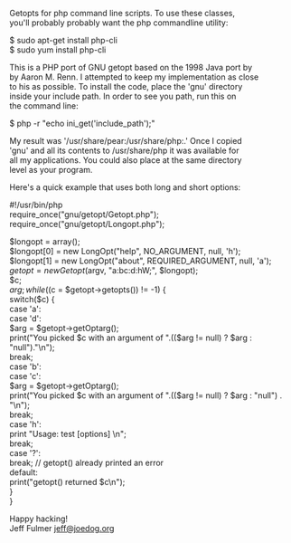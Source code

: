 Getopts for php command line scripts. To use these classes,  
you'll probably probably want the php commandline utility:

  $ sudo apt-get install php-cli  
  $ sudo yum install php-cli  

This is a PHP port of GNU getopt based on the 1998 Java port by  
by Aaron M. Renn. I attempted to keep my implementation as close  
to his as possible. To install the code, place the 'gnu' directory  
inside your include path. In order to see you path, run this on  
the command line:  
 
 $ php -r "echo ini_get('include_path');"  

My result was '/usr/share/pear:/usr/share/php:.' Once I copied  
'gnu' and all its contents to /usr/share/php it was available for  
all my applications. You could also place at the same directory  
level as your program.  

Here's a quick example that uses both long and short options:  

#!/usr/bin/php  
  require_once("gnu/getopt/Getopt.php");  
  require_once("gnu/getopt/Longopt.php");  

  $longopt = array();  
  $longopt[0] = new LongOpt("help",  NO_ARGUMENT,       null, 'h');  
  $longopt[1] = new LongOpt("about", REQUIRED_ARGUMENT, null, 'a');  
  $getopt     = new Getopt($argv, "a:bc:d:hW;", $longopt);  
  $c;  
  $arg;  
  while (($c = $getopt->getopts()) != -1) {  
    switch($c) {  
    case 'a':  
    case 'd':  
      $arg = $getopt->getOptarg();  
      print("You picked $c with an argument of ".(($arg != null) ? $arg : "null")."\n");  
      break;  
    case 'b':  
    case 'c':  
      $arg = $getopt->getOptarg();  
      print("You picked $c with an argument of ".(($arg != null) ? $arg : "null") . "\n");  
      break;  
    case 'h':  
      print "Usage: test [options] \n";  
      break;  
    case '?':  
      break; // getopt() already printed an error  
    default:  
      print("getopt() returned $c\n");  
    }  
  }  

Happy hacking!  
Jeff Fulmer <jeff@joedog.org>  
